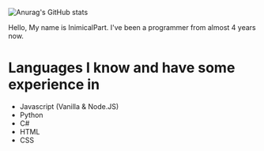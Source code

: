 ![Anurag's GitHub stats](https://github-readme-stats.vercel.app/api?username=InimicalPart&show_icons=true&theme=merko)

Hello, My name is InimicalPart. I've been a programmer from almost 4 years now.

# Languages I know and have some experience in
  - Javascript (Vanilla & Node.JS)
  - Python
  - C#
  - HTML
  - CSS
